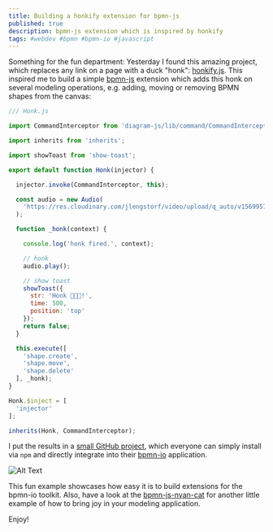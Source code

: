 ```yaml
---
title: Building a honkify extension for bpmn-js
published: true
description: bpmn-js extension which is inspired by honkify
tags: #webdev #bpmn #bpmn-io #javascript
---
```


Something for the fun department: Yesterday I found this amazing project, which replaces any link on a page with a duck "honk": [honkify.js](https://github.com/jlengstorf/honkify).  This inspired me to build a simple [bpmn-js](https://github.com/bpmn-io/bpmn-js) extension which adds this honk on several modeling operations, e.g. adding, moving or removing BPMN shapes from the canvas:

```js
/// Honk.js

import CommandInterceptor from 'diagram-js/lib/command/CommandInterceptor';

import inherits from 'inherits';

import showToast from 'show-toast';

export default function Honk(injector) {

  injector.invoke(CommandInterceptor, this);

  const audio = new Audio(
    'https://res.cloudinary.com/jlengstorf/video/upload/q_auto/v1569957993/honk-sound.mp3',
  );

  function _honk(context) {

    console.log('honk fired.', context);

    // honk
    audio.play();

    // show toast
    showToast({
      str: 'Honk 🦆🦆🦆!',
      time: 500,
      position: 'top'
    });
    return false;
  }

  this.execute([
    'shape.create',
    'shape.move',
    'shape.delete'
  ], _honk);
}

Honk.$inject = [
  'injector'
];

inherits(Honk, CommandInterceptor);
``` 

I put the results in a [small GitHub project](https://github.com/pinussilvestrus/bpmn-js-honkifay), which everyone can simply install via `npm` and directly integrate into their [bpmn-io](https://bpmn.io) application. 

![Alt Text](https://thepracticaldev.s3.amazonaws.com/i/t2y0ruenpelh3i2gee6b.gif)

This fun example showcases how easy it is to build extensions for the bpmn-io toolkit. Also, have a look at the [bpmn-js-nyan-cat](https://github.com/bpmn-io/bpmn-js-nyan) for another little example of how to bring joy in your modeling application.

Enjoy!